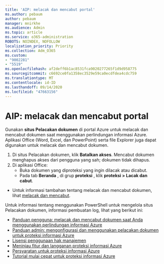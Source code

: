 ```yaml
---
title: 'AIP: melacak dan mencabut portal'
ms.author: pebaum
author: pebaum
manager: mnirkhe
ms.audience: Admin
ms.topic: article
ms.service: o365-administration
ROBOTS: NOINDEX, NOFOLLOW
localization_priority: Priority
ms.collection: Adm_O365
ms.custom:
- "9002281"
- "5519"
ms.openlocfilehash: af2deff6b1ac8531fca9020277265f1d9d958775
ms.sourcegitcommit: c6692ce0fa1358ec3529e59ca0ecdfdea4cdc759
ms.translationtype: MT
ms.contentlocale: id-ID
ms.lasthandoff: 09/14/2020
ms.locfileid: "47663156"
---
```

# <a name="aip-track-and-revoke-portal"></a>AIP: melacak dan mencabut portal

Gunakan **situs Pelacakan dokumen** di portal Azure untuk melacak dan mencabut dokumen saat menggunakan perlindungan informasi Azure. Aplikasi Office (Word, Excel, dan PowerPoint) serta file Explorer juga dapat digunakan untuk melacak dan mencabut dokumen.

1. Di situs Pelacakan dokumen, klik **Batalkan akses**. Mencabut dokumen menghapus akses dari pengguna yang sah; dokumen tidak dihapus.
2. Di aplikasi Office:
    - Buka dokumen yang diproteksi yang ingin dilacak atau dicabut.
    - Pada tab **Beranda** , di grup **proteksi** , klik **proteksi > Lacak dan cabut**.

- Untuk informasi tambahan tentang melacak dan mencabut dokumen, lihat [melacak dan mencabut](https://docs.microsoft.com/azure/information-protection/rms-client/client-track-revoke).

Untuk informasi tentang menggunakan PowerShell untuk mengelola situs Pelacakan dokumen, informasi pembuatan log, lihat yang berikut ini:
- [Panduan pengguna: melacak dan mencabut dokumen saat Anda menggunakan perlindungan informasi Azure](https://docs.microsoft.com/azure/information-protection/rms-client/client-track-revoke)
- [Panduan admin: mengonfigurasi dan menggunakan pelacakan dokumen untuk proteksi informasi Azure](https://docs.microsoft.com/azure/information-protection/rms-client/client-admin-guide-document-tracking)
- [Lisensi penggunaan hak manajemen](https://docs.microsoft.com/azure/information-protection/configure-usage-rights#rights-management-use-license)
- [Meninjau fitur dan langganan proteksi informasi Azure](https://azure.microsoft.com/pricing/details/information-protection)
- [Persyaratan untuk proteksi informasi Azure](https://docs.microsoft.com/azure/information-protection/get-started/requirements)
- [Tutorial mulai cepat untuk proteksi informasi Azure](https://docs.microsoft.com/azure/information-protection/get-started/infoprotect-quick-start-tutorial)
